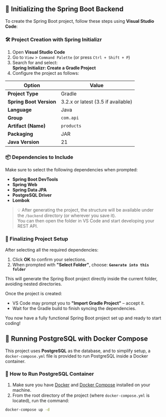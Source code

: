 ## 🚀 Initializing the Spring Boot Backend

To create the Spring Boot project, follow these steps using **Visual Studio Code**:

### 🛠️ Project Creation with Spring Initializr

1. Open **Visual Studio Code**
2. Go to `View` > `Command Palette` (or press `Ctrl + Shift + P`)
3. Search for and select:  
   **Spring Initializr: Create a Gradle Project**
4. Configure the project as follows:

| Option                | Value             |
|-----------------------|------------------|
| **Project Type**      | Gradle            |
| **Spring Boot Version** | 3.2.x or latest (3.5 if available) |
| **Language**          | Java              |
| **Group**             | `com.api`         |
| **Artifact (Name)**   | `products`        |
| **Packaging**         | JAR               |
| **Java Version**      | 21                |

### 📦 Dependencies to Include

Make sure to select the following dependencies when prompted:

- **Spring Boot DevTools**  
- **Spring Web**  
- **Spring Data JPA**  
- **PostgreSQL Driver**  
- **Lombok**

> 💡 After generating the project, the structure will be available under the `/backend` directory (or wherever you save it).  
> You can then open the folder in VS Code and start developing your REST API.

### 📁 Finalizing Project Setup

After selecting all the required dependencies:

1. Click **OK** to confirm your selections.
2. When prompted with **"Select Folder"**, choose:
   **`Generate into this folder`**

This will generate the Spring Boot project directly inside the current folder, avoiding nested directories.

Once the project is created:

- VS Code may prompt you to **"Import Gradle Project"** – accept it.
- Wait for the Gradle build to finish syncing the dependencies.

You now have a fully functional Spring Boot project set up and ready to start coding!

## 🐳 Running PostgreSQL with Docker Compose

This project uses **PostgreSQL** as the database, and to simplify setup, a `docker-compose.yml` file is provided to run PostgreSQL inside a Docker container.

### 🚀 How to Run PostgreSQL Container

1. Make sure you have [Docker](https://www.docker.com/get-started) and [Docker Compose](https://docs.docker.com/compose/install/) installed on your machine.
2. From the root directory of the project (where `docker-compose.yml` is located), run the command:

```bash
docker-compose up -d
```